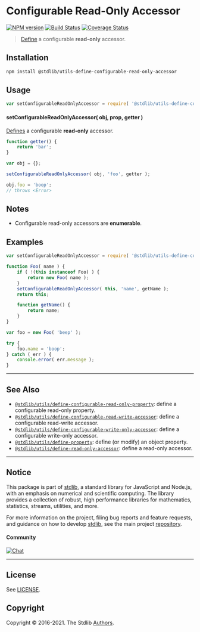 <!--

@license Apache-2.0

Copyright (c) 2019 The Stdlib Authors.

Licensed under the Apache License, Version 2.0 (the "License");
you may not use this file except in compliance with the License.
You may obtain a copy of the License at

   http://www.apache.org/licenses/LICENSE-2.0

Unless required by applicable law or agreed to in writing, software
distributed under the License is distributed on an "AS IS" BASIS,
WITHOUT WARRANTIES OR CONDITIONS OF ANY KIND, either express or implied.
See the License for the specific language governing permissions and
limitations under the License.

-->

# Configurable Read-Only Accessor

[![NPM version][npm-image]][npm-url] [![Build Status][test-image]][test-url] [![Coverage Status][coverage-image]][coverage-url] <!-- [![dependencies][dependencies-image]][dependencies-url] -->

> [Define][@stdlib/utils/define-property] a configurable **read-only** accessor.

<section class="installation">

## Installation

```bash
npm install @stdlib/utils-define-configurable-read-only-accessor
```

</section>

<section class="usage">

## Usage

<!-- eslint-disable id-length -->

```javascript
var setConfigurableReadOnlyAccessor = require( '@stdlib/utils-define-configurable-read-only-accessor' );
```

#### setConfigurableReadOnlyAccessor( obj, prop, getter )

[Defines][@stdlib/utils/define-property] a configurable **read-only** accessor.

<!-- run throws: true -->

<!-- eslint-disable id-length -->

```javascript
function getter() {
    return 'bar';
}

var obj = {};

setConfigurableReadOnlyAccessor( obj, 'foo', getter );

obj.foo = 'boop';
// throws <Error>
```

</section>

<!-- /.usage -->

<section class="notes">

## Notes

-   Configurable read-only accessors are **enumerable**.

</section>

<!-- /.notes -->

<section class="examples">

## Examples

<!-- eslint-disable id-length -->

<!-- eslint no-undef: "error" -->

```javascript
var setConfigurableReadOnlyAccessor = require( '@stdlib/utils-define-configurable-read-only-accessor' );

function Foo( name ) {
    if ( !(this instanceof Foo) ) {
        return new Foo( name );
    }
    setConfigurableReadOnlyAccessor( this, 'name', getName );
    return this;

    function getName() {
        return name;
    }
}

var foo = new Foo( 'beep' );

try {
    foo.name = 'boop';
} catch ( err ) {
    console.error( err.message );
}
```

</section>

<!-- /.examples -->

<!-- Section for related `stdlib` packages. Do not manually edit this section, as it is automatically populated. -->

<section class="related">

* * *

## See Also

-   <span class="package-name">[`@stdlib/utils/define-configurable-read-only-property`][@stdlib/utils/define-configurable-read-only-property]</span><span class="delimiter">: </span><span class="description">define a configurable read-only property.</span>
-   <span class="package-name">[`@stdlib/utils/define-configurable-read-write-accessor`][@stdlib/utils/define-configurable-read-write-accessor]</span><span class="delimiter">: </span><span class="description">define a configurable read-write accessor.</span>
-   <span class="package-name">[`@stdlib/utils/define-configurable-write-only-accessor`][@stdlib/utils/define-configurable-write-only-accessor]</span><span class="delimiter">: </span><span class="description">define a configurable write-only accessor.</span>
-   <span class="package-name">[`@stdlib/utils/define-property`][@stdlib/utils/define-property]</span><span class="delimiter">: </span><span class="description">define (or modify) an object property.</span>
-   <span class="package-name">[`@stdlib/utils/define-read-only-accessor`][@stdlib/utils/define-read-only-accessor]</span><span class="delimiter">: </span><span class="description">define a read-only accessor.</span>

</section>

<!-- /.related -->

<!-- Section for all links. Make sure to keep an empty line after the `section` element and another before the `/section` close. -->


<section class="main-repo" >

* * *

## Notice

This package is part of [stdlib][stdlib], a standard library for JavaScript and Node.js, with an emphasis on numerical and scientific computing. The library provides a collection of robust, high performance libraries for mathematics, statistics, streams, utilities, and more.

For more information on the project, filing bug reports and feature requests, and guidance on how to develop [stdlib][stdlib], see the main project [repository][stdlib].

#### Community

[![Chat][chat-image]][chat-url]

---

## License

See [LICENSE][stdlib-license].


## Copyright

Copyright &copy; 2016-2021. The Stdlib [Authors][stdlib-authors].

</section>

<!-- /.stdlib -->

<!-- Section for all links. Make sure to keep an empty line after the `section` element and another before the `/section` close. -->

<section class="links">

[npm-image]: http://img.shields.io/npm/v/@stdlib/utils-define-configurable-read-only-accessor.svg
[npm-url]: https://npmjs.org/package/@stdlib/utils-define-configurable-read-only-accessor

[test-image]: https://github.com/stdlib-js/utils-define-configurable-read-only-accessor/actions/workflows/test.yml/badge.svg
[test-url]: https://github.com/stdlib-js/utils-define-configurable-read-only-accessor/actions/workflows/test.yml

[coverage-image]: https://img.shields.io/codecov/c/github/stdlib-js/utils-define-configurable-read-only-accessor/main.svg
[coverage-url]: https://codecov.io/github/stdlib-js/utils-define-configurable-read-only-accessor?branch=main

<!--

[dependencies-image]: https://img.shields.io/david/stdlib-js/utils-define-configurable-read-only-accessor.svg
[dependencies-url]: https://david-dm.org/stdlib-js/utils-define-configurable-read-only-accessor/main

-->

[chat-image]: https://img.shields.io/gitter/room/stdlib-js/stdlib.svg
[chat-url]: https://gitter.im/stdlib-js/stdlib/

[stdlib]: https://github.com/stdlib-js/stdlib

[stdlib-authors]: https://github.com/stdlib-js/stdlib/graphs/contributors

[stdlib-license]: https://raw.githubusercontent.com/stdlib-js/utils-define-configurable-read-only-accessor/main/LICENSE

<!-- <related-links> -->

[@stdlib/utils/define-configurable-read-only-property]: https://github.com/stdlib-js/utils-define-configurable-read-only-property

[@stdlib/utils/define-configurable-read-write-accessor]: https://github.com/stdlib-js/utils-define-configurable-read-write-accessor

[@stdlib/utils/define-configurable-write-only-accessor]: https://github.com/stdlib-js/utils-define-configurable-write-only-accessor

[@stdlib/utils/define-property]: https://github.com/stdlib-js/utils-define-property

[@stdlib/utils/define-read-only-accessor]: https://github.com/stdlib-js/utils-define-read-only-accessor

<!-- </related-links> -->

</section>

<!-- /.links -->
